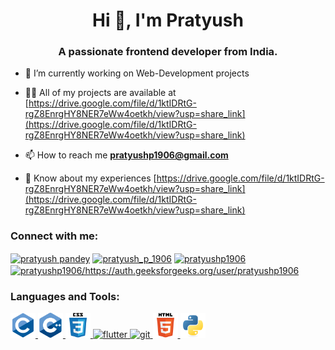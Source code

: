 <h1 align="center">Hi 👋, I'm Pratyush</h1>
<h3 align="center">A passionate frontend developer from India.</h3>

- 🔭 I’m currently working on Web-Development projects

- 👨‍💻 All of my projects are available at [https://drive.google.com/file/d/1ktIDRtG-rgZ8EnrgHY8NER7eWw4oetkh/view?usp=share_link](https://drive.google.com/file/d/1ktIDRtG-rgZ8EnrgHY8NER7eWw4oetkh/view?usp=share_link)

- 📫 How to reach me **pratyushp1906@gmail.com**

- 📄 Know about my experiences [https://drive.google.com/file/d/1ktIDRtG-rgZ8EnrgHY8NER7eWw4oetkh/view?usp=share_link](https://drive.google.com/file/d/1ktIDRtG-rgZ8EnrgHY8NER7eWw4oetkh/view?usp=share_link)

<h3 align="left">Connect with me:</h3>
<p align="left">
<a href="https://linkedin.com/in/pratyush pandey" target="blank"><img align="center" src="https://raw.githubusercontent.com/rahuldkjain/github-profile-readme-generator/master/src/images/icons/Social/linked-in-alt.svg" alt="pratyush pandey" height="30" width="40" /></a>
<a href="https://instagram.com/pratyush_p_1906" target="blank"><img align="center" src="https://raw.githubusercontent.com/rahuldkjain/github-profile-readme-generator/master/src/images/icons/Social/instagram.svg" alt="pratyush_p_1906" height="30" width="40" /></a>
<a href="https://www.leetcode.com/pratyushp1906" target="blank"><img align="center" src="https://raw.githubusercontent.com/rahuldkjain/github-profile-readme-generator/master/src/images/icons/Social/leet-code.svg" alt="pratyushp1906" height="30" width="40" /></a>
<a href="https://auth.geeksforgeeks.org/user/pratyushp1906/https://auth.geeksforgeeks.org/user/pratyushp1906" target="blank"><img align="center" src="https://raw.githubusercontent.com/rahuldkjain/github-profile-readme-generator/master/src/images/icons/Social/geeks-for-geeks.svg" alt="pratyushp1906/https://auth.geeksforgeeks.org/user/pratyushp1906" height="30" width="40" /></a>
</p>
<h3 align="left">Languages and Tools:</h3>
<p align="left"> <a href="https://www.cprogramming.com/" target="_blank" rel="noreferrer"> <img src="https://raw.githubusercontent.com/devicons/devicon/master/icons/c/c-original.svg" alt="c" width="40" height="40"/> </a> <a href="https://www.w3schools.com/cpp/" target="_blank" rel="noreferrer"> <img src="https://raw.githubusercontent.com/devicons/devicon/master/icons/cplusplus/cplusplus-original.svg" alt="cplusplus" width="40" height="40"/> </a> <a href="https://www.w3schools.com/css/" target="_blank" rel="noreferrer"> <img src="https://raw.githubusercontent.com/devicons/devicon/master/icons/css3/css3-original-wordmark.svg" alt="css3" width="40" height="40"/> </a> <a href="https://flutter.dev" target="_blank" rel="noreferrer"> <img src="https://www.vectorlogo.zone/logos/flutterio/flutterio-icon.svg" alt="flutter" width="40" height="40"/> </a> <a href="https://git-scm.com/" target="_blank" rel="noreferrer"> <img src="https://www.vectorlogo.zone/logos/git-scm/git-scm-icon.svg" alt="git" width="40" height="40"/> </a> <a href="https://www.w3.org/html/" target="_blank" rel="noreferrer"> <img src="https://raw.githubusercontent.com/devicons/devicon/master/icons/html5/html5-original-wordmark.svg" alt="html5" width="40" height="40"/> </a> <a href="https://www.python.org" target="_blank" rel="noreferrer"> <img src="https://raw.githubusercontent.com/devicons/devicon/master/icons/python/python-original.svg" alt="python" width="40" height="40"/> </a> </p>
